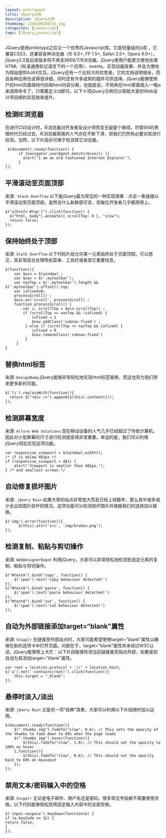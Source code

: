 ```yaml
---
layout: postlayout
title: JQuery示例
description: JQuery示例
thumbimg: 1346208288725.jpg
categories: [javascript]
tags: [JQuery,javascript]
---
```


JQuery是继prototype之后又一个优秀的Javascript库。它是轻量级的js库 ，它兼容CSS3，还兼容各种浏览器（IE 6.0+, FF 1.5+, Safari 2.0+, Opera 9.0+），jQuery2.0及后续版本将不再支持IE6/7/8浏览器。jQuery使用户能更方便地处理HTML（标准通用标记语言下的一个应用）、events、实现动画效果，并且方便地为网站提供AJAX交互。jQuery还有一个比较大的优势是，它的文档说明很全，而且各种应用也说得很详细，同时还有许多成熟的插件可供选择。jQuery能够使用户的html页面保持代码和html内容分离，也就是说，不用再在html里面插入一堆js来调用命令了，只需要定义id即可。以下十项jQuery示例可以帮助大家的Web设计项目顺利实现效率提升。

## 检测IE浏览器　

在进行CSS设计时，IE浏览器对开发者及设计师而言无疑是个麻烦。尽管IE6的黑暗时代已经过去，IE浏览器家族的人气亦在不断下滑，但我们仍然有必要对其进行检测。当然，以下片段亦可用于检测其它浏览器。

     $(document).ready(function() { 
    	  if (navigator.userAgent.match(/msie/i) ){ 
    		alert('I am an old fashioned Internet Explorer'); 
    	  } 
    }); 

## 平滑滚动至页面顶部
来源:` Stack Overflow`
以下是jQuery最为常见的一种实现效果：点击一条链接以平滑滚动至页面顶部。虽然没什么新鲜感可言，但每位开发者几乎都用得上。

    $("a[href='#top']").click(function() { 
      $("html, body").animate({ scrollTop: 0 }, "slow"); 
      return false; 
    }); 

## 保持始终处于顶部

来源: `Stalk Overflow`
以下代码片段允许某一元素始终处于页面顶部。可以想见，其非常适合处理导航菜单、工具栏或者其它重要信息。

    $(function(){ 
    	var $win = $(window) ;
   		var $nav = $('.mytoolbar'); 
    	var navTop = $('.mytoolbar').length && $('.mytoolbar').offset().top; 
    	var isFixed=0; 
    	processScroll() ;
    	$win.on('scroll', processScroll) ;
    	function processScroll() { 
    		var i, scrollTop = $win.scrollTop() ;
    		if (scrollTop >= navTop && !isFixed) { 
    			isFixed = 1 
    			$nav.addClass('subnav-fixed') ;
   			 } else if (scrollTop <= navTop && isFixed) { 
    			isFixed = 0 
     			$nav.removeClass('subnav-fixed') 
   			 } 
         }
    } 

## 替换html标签

来源: `DesignBump`
jQuery能够非常轻松地实现html标签替换，而这也将为我们带来更多新的可能。

    $('li').replaceWith(function(){ 
      return $("<div />").append($(this).contents()); 
    }); 

## 检测屏幕宽度

来源: `Allure Web Solutions`
现在移动设备的人气几乎已经超过了传统计算机，因此对小型屏幕的尺寸进行检测就变得非常重要。幸运的是，我们可以利用jQuery轻松实现这项功能。

    var responsive_viewport = $(window).width(); 
    /* if is below 481px */ 
    if (responsive_viewport < 481) { 
        alert('Viewport is smaller than 481px.'); 
    } /* end smallest screen */ 

## 自动修复损坏图片

来源:` jQuery Rain`
如果大家的站点非常庞大而且已经上线数年，那么其中或多或少会出现图片损坏的情况。这项功能可以检测损坏图片并根据我们的选择加以替换。

    $('img').error(function(){ 
          $(this).attr('src', 'img/broken.png'); 
    }); 

## 检测复制、粘贴与剪切操作

来源: `WebDesignerDepot`
利用jQuery，大家可以非常轻松地检测到选定元素的复制、粘贴与剪切操作。

    $("#textA").bind('copy', function() { 
        $('span').text('copy behaviour detected!') 
    }); 
    $("#textA").bind('paste', function() { 
        $('span').text('paste behaviour detected!') 
    }); 
    $("#textA").bind('cut', function() { 
        $('span').text('cut behaviour detected!') 
    }); 

## 自动为外部链接添加target=“blank”属性　

来源: `Snipplr`
在链接至外部站点时，大家可能希望使用target="blank"属性以确保在新的选项卡中打开页面。问题在于，target="blank"属性并未经过W3C认证。jQuery能够帮上大忙：以下片段能够检测当前链接是否指向外部，如果是则自动为其添加target="blank"属性。

    var root = location.protocol + '//' + location.host; 
    $('a').not(':contains(root)').click(function(){ 
        this.target = "_blank"; 
    }); 

## 悬停时淡入/淡出

来源: `jQuery Rain`
又是另一项“经典”效果，大家可以利用以下片段随时加以运用。

    $(document).ready(function(){ 
        $(".thumbs img").fadeTo("slow", 0.6); // This sets the opacity of the thumbs to fade down to 60% when the page loads 
        $(".thumbs img").hover(function(){ 
            $(this).fadeTo("slow", 1.0); // This should set the opacity to 100% on hover 
        },function(){ 
            $(this).fadeTo("slow", 0.6); // This should set the opacity back to 60% on mouseout 
        }); 
    }); 

## 禁用文本/密码输入中的空格

来源: `Snipplr`
无论是电子邮件、用户名还是密码，很多常见字段都不需要使用空格。以下代码能够轻松禁用选定输入内容中的全部空格。

    $('input.nospace').keydown(function(e) { 
    if (e.keyCode == 32) { 
    return false; 
    } 
    }); 
    
